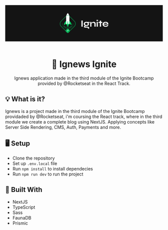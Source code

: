 <img src="./.github/ignite.png" align="center" />

</br>
</br>

<h1 align="center">📑 Ignews Ignite</h1>
<p align="center">Ignews application made in the third module of the Ignite Bootcamp provided by @Rocketseat in the React Track.</p>

## 💡 What is it?
Ignews is a project made in the third module of the Ignite Bootcamp providaded by @Rocketseat, i'm coursing the React track, where in the third module we create a complete blog using NextJS. Applying concepts like Server Side Rendering, CMS, Auth, Payments and more.

## 🖥 Setup
- Clone the repository
- Set up `.env.local` file
- Run `npm install` to install dependecies
- Run `npm run dev` to run the project

## 🚧 Built With
- NextJS
- TypeScript
- Sass
- FaunaDB
- Prismic